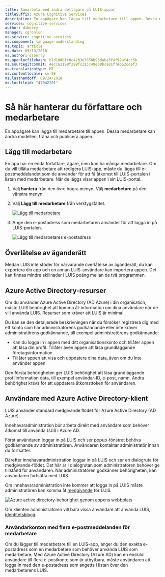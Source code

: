 ```yaml
---
title: Samarbeta med andra deltagare på LUIS-appar
titleSuffix: Azure Cognitive Services
description: En appägare kan lägga till medarbetare till appen. Dessa medarbetare kan ändra modellen, träna och publicera appen.
services: cognitive-services
author: diberry
manager: cgronlun
ms.service: cognitive-services
ms.component: language-understanding
ms.topic: article
ms.date: 09/10/2018
ms.author: diberry
ms.openlocfilehash: b7d108bfc0c4283e7856b93daba3f4f92af4cc5b
ms.sourcegitcommit: 4ecc62198f299fc215c49e38bca81f7eb62cdef3
ms.translationtype: MT
ms.contentlocale: sv-SE
ms.lasthandoff: 09/24/2018
ms.locfileid: "47042201"
---
```

# <a name="how-to-manage-authors-and-collaborators"></a>Så här hanterar du författare och medarbetare 

En appägare kan lägga till medarbetare till appen. Dessa medarbetare kan ändra modellen, träna och publicera appen. 

<a name="owner-and-collaborators"></a>

## <a name="add-collaborator"></a>Lägg till medarbetare

En app har en enda författare, ägare, men kan ha många medarbetare. Om du vill tillåta medarbetare att redigera LUIS-app, måste du lägga till e-postmeddelandet som de använder för att få åtkomst till LUIS-portalen i listan med medarbetare. När de läggs visar appen i sin LUIS-portal.

1. Välj **hantera** från den övre högra menyn, Välj **medarbetare** på den vänstra menyn.

2. Välj **Lägg till medarbetare** från verktygsfältet.

    [![](./media/luis-how-to-collaborate/add-collaborator.png "Lägg till medarbetare")](./media/luis-how-to-collaborate/add-collaborator.png#lightbox)

3. Ange den e-postadress som medarbetaren använder för att logga in på LUIS-portalen.

    ![Lägg till medarbetares e-postadress](./media/luis-how-to-collaborate/add-collaborator-pop-up.png)

## <a name="transfer-of-ownership"></a>Överlåtelse av äganderätt

Medan LUIS inte stöder för närvarande överlåtelse av äganderätt, du kan exportera din app och en annan LUIS-användare kan importera appen. Det kan finnas mindre skillnader i LUIS poäng mellan de två programmen. 

## <a name="azure-active-directory-resources"></a>Azure Active Directory-resurser

Om du använder Azure Active Directory (AD Azure) i din organisation, måste LUIS behörighet att komma åt-information om dina användare när de vill använda LUIS. Resurser som kräver att LUIS är minimal. 

Du kan se den detaljerade beskrivningen när du försöker registrera dig med ett konto som har administratörens godkännande eller inte kräver administratörens godkännande, till exempel administratörens godkännande:

* Kan du logga in i appen med ditt organisationskonto och tillåter appen att läsa din profil. Tillåter även appen att läsa grundläggande företagsinformation.
* Tillåter appen att visa och uppdatera dina data, även om du inte använder appen.

Den första behörigheten ger LUIS behörighet att läsa grundläggande profilinformation data, till exempel användar-ID, e-post, namn. Andra behörighet krävs för att uppdatera åtkomsttoken för användaren.

## <a name="azure-active-directory-tenant-user"></a>Användare med Azure Active Directory-klient

LUIS använder standard medgivande flödet för Azure Active Directory (AD Azure). 

Innehavaradministration bör arbeta direkt med användare som behöver åtkomst till använda LUIS i Azure AD. 

Först användaren loggar in på LUIS och ser popup-fönstret behöva godkännande av administratören. Användaren kontaktar administratör innan du fortsätter. 

Därefter innehavaradministration loggar in på LUIS och ser en dialogruta för medgivande-flödet. Det här är i dialogrutan som administratören behöver ge tillstånd för användaren. När administratören godkänner behörigheten, kan användaren fortsätta med LUIS.

Om innehavaradministration inte kommer att logga in på LUIS måste administratören kan komma åt [medgivande](https://account.activedirectory.windowsazure.com/r#/applications) för LUIS. 

![Azure active directory-behörighet genom appens webbplats](./media/luis-how-to-collaborate/tenant-permissions.png)

Om klienten administratören vill bara vissa användare att använda LUIS, [identitetsblogg](https://blogs.technet.microsoft.com/tfg/2017/10/15/english-tips-to-manage-azure-ad-users-consent-to-applications-using-azure-ad-graph-api/).

### <a name="user-accounts-with-multiple-emails-for-collaborators"></a>Användarkonton med flera e-postmeddelanden för medarbetare

Om du lägger till medarbetare till en LUIS-app, anger du den exakta e-postadress som en medarbetare som behöver använda LUIS som medarbetare. Med Azure Active Directory (Azure AD) kan en enskild användare till flera e-postkonto som är utbytbara, måste användaren att logga in med den e-postadress som angetts i listan över den medarbetarens LUIS.

